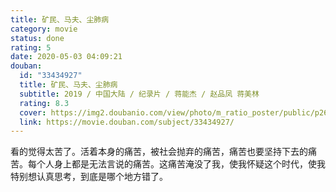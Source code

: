 ```yaml
---
title: 矿民、马夫、尘肺病
category: movie
status: done
rating: 5
date: 2020-05-03 04:09:21
douban:
  id: "33434927"
  title: 矿民、马夫、尘肺病
  subtitle: 2019 / 中国大陆 / 纪录片 / 蒋能杰 / 赵品凤 蒋美林
  rating: 8.3
  cover: https://img2.doubanio.com/view/photo/m_ratio_poster/public/p2606424063.jpg
  link: https://movie.douban.com/subject/33434927/
---
```


看的觉得太苦了。活着本身的痛苦，被社会抛弃的痛苦，痛苦也要坚持下去的痛苦。每个人身上都是无法言说的痛苦。这痛苦淹没了我，使我怀疑这个时代，使我特别想认真思考，到底是哪个地方错了。